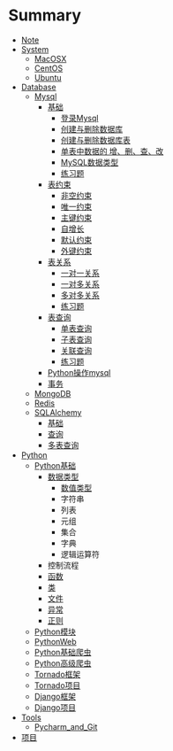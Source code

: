 # Summary

* [Note](README.md)
* [System](system.md)
  * [MacOSX](system/macosx.md)
  * [CentOS](system/centos.md)
  * [Ubuntu](system/ubuntu.md)
* [Database](database.md)
  * [Mysql](database/mysql.md)
    * [基础](database/mysql/ji-chu.md)
      * [登录Mysql](database/mysql/ji-chu/deng-lu-mysql.md)
      * [创建与删除数据库](database/mysql/ji-chu/chuang-jian-yu-shan-chu-shu-ju-ku.md)
      * [创建与删除数据库表](database/mysql/ji-chu/chuang-jian-yu-shan-chu-shu-ju-ku-biao.md)
      * [单表中数据的 增、删、查、改](database/mysql/ji-chu/dan-biao-zhong-shu-ju-de-zeng-3001-shan-3001-cha-3001-gai.md)
      * [MySQL数据类型](database/mysql/ji-chu/mysqlshu-ju-lei-xing.md)
      * [练习题](database/mysql/ji-chu/lian-xi-ti.md)
    * [表约束](database/mysql/biao-yue-shu.md)
      * [非空约束](database/mysql/biao-yue-shu/fei-kong-yue-shu.md)
      * [唯一约束](database/mysql/biao-yue-shu/wei-yi-yue-shu.md)
      * [主键约束](database/mysql/biao-yue-shu/zhu-jian-yue-shu.md)
      * [自增长](database/mysql/biao-yue-shu/zi-zeng-chang.md)
      * [默认约束](database/mysql/biao-yue-shu/mo-ren-yue-shu.md)
      * [外键约束](database/mysql/biao-yue-shu/wai-jian-yue-shu.md)
    * [表关系](database/mysql/biao-guan-xi.md)
      * [一对一关系](database/mysql/biao-guan-xi/yi-dui-yi-guan-xi.md)
      * [一对多关系](database/mysql/biao-guan-xi/yi-dui-duo-guan-xi.md)
      * [多对多关系](database/mysql/biao-guan-xi/duo-dui-duo-guan-xi.md)
      * [练习题](database/mysql/biao-guan-xi/lian-xi-ti.md)
    * [表查询](database/mysql/biao-cha-xun.md)
      * [单表查询](database/mysql/biao-cha-xun/dan-biao-cha-xun.md)
      * [子表查询](database/mysql/biao-cha-xun/zi-biao-cha-xun.md)
      * [关联查询](database/mysql/biao-cha-xun/guan-lian-cha-xun.md)
      * [练习题](database/mysql/biao-cha-xun/lian-xi-ti.md)
    * [Python操作mysql](database/mysql/pythoncao-zuo-mysql.md)
    * [事务](database/mysql/shi-wu.md)
  * [MongoDB](database/mongodb.md)
  * [Redis](database/redis.md)
  * [SQLAlchemy](database/sqlalchemy.md)
    * [基础](database/sqlalchemy/ji-chu.md)
    * [查询](database/sqlalchemy/cha-xun.md)
    * [多表查询](database/sqlalchemy/duo-biao-cha-xun.md)
* [Python](python.md)
  * [Python基础](python/pythonji-chu.md)
    * [数据类型](python/pythonji-chu/shu-ju-lei-xing.md)
      * [数值类型](python/pythonji-chu/shu-ju-lei-xing/shu-zhi-lei-xing.md)
      * 字符串
      * 列表
      * 元组
      * 集合
      * 字典
      * 逻辑运算符
    * 控制流程
    * [函数](python/pythonji-chu/han-shu.md)
    * [类](python/pythonji-chu/lei.md)
    * [文件](python/pythonji-chu/wen-jian.md)
    * [异常](python/pythonji-chu/yi-chang.md)
    * [正则](python/pythonji-chu/zheng-ze.md)
  * [Python模块](python/pythonmo-kuai.md)
  * [PythonWeb](python/pythonweb.md)
  * [Python基础爬虫](python/pythonji-chu-pa-chong.md)
  * [Python高级爬虫](python/pythongao-ji-pa-chong.md)
  * [Tornado框架](python/tornadokuang-jia.md)
  * [Tornado项目](python/tornadoxiang-mu.md)
  * [Django框架](python/djangokuang-jia.md)
  * [Django项目](python/djangoxiang-mu.md)
* [Tools](tools.md)
  * [Pycharm\_and\_Git](tools/pycharmand-git.md)
* [项目](xiang-mu.md)

